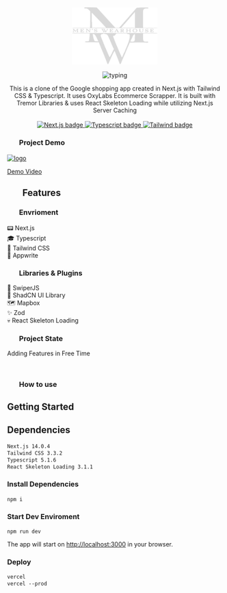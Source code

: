<p align="center">
  <br />
  <img width="200" src="./public/LogoDM.png" alt="Mens Wearhouse Logo">
  <br />
</p>

 <p svg align="center">
<img src="https://readme-typing-svg.demolab.com?font=Noto+Serif&pause=3000&color=2FA4D7&center=true&vCenter=true&width=375&lines=Mens+Wearhouse+Clone+in+Next.js+14" alt=typing>
 </p>

<p align="center">
  This is a clone of the Google shopping app created in Next.js with Tailwind CSS & Typescript. It uses OxyLabs Ecommerce Scrapper. It is built with Tremor Libraries & uses React Skeleton Loading while utilizing Next.js Server Caching
  <br />
  <br />
  <a href="https://github.com/vercel/next.js">
    <img src="https://img.shields.io/badge/Next-black?style=for-the-badge&logo=next.js&logoColor=white" alt="Next.js badge">
  </a>
  <a href="https://github.com/microsoft/TypeScript">
    <img src="https://img.shields.io/badge/typescript-%23007ACC.svg?style=for-the-badge&logo=typescript&logoColor=white" alt="Typescript badge">
  </a>
  <a href="https://github.com/tailwindlabs/tailwindcss">
    <img src="https://img.shields.io/badge/tailwindcss-%2338B2AC.svg?style=for-the-badge&logo=tailwind-css&logoColor=white" alt="Tailwind badge">
  </a>
  <br />
</p>

<h3><ul><b>Project Demo</b></ul></h3>

<a href="https://mens-wearhouse.vercel.app/" target="blank"><img align="center" src="https://mens-wearhouse.vercel.app/_next/image/?url=%2FTextLogo.png&w=256&q=75" alt="logo" height="55" width="250" /></a>

[Demo Video](https://www.youtube.com/@DigitlAlchemyst)

<h2><ul><b>Features</b></ul></h2>

<h4>
<h3><ul><b>Envrioment</b></ul></h3>
        📟 Next.js <br>
        🎓 Typescript <br>
        🚀 Tailwind CSS <br>
        🍒 Appwrite<br>
<h3><ul><b>Libraries & Plugins</b></ul></h3>
        🌠 SwiperJS<br>
        📁 ShadCN UI Library<br>
        🗺️ Mapbox<br>
        ✨ Zod<br>
        💀 React Skeleton Loading <br>
</h4>

<h3><ul><b>Project State</b></ul></h3>

Adding Features in Free Time

<br>

<h3><ul><b>How to use</b></ul></h3>

## Getting Started

## **Dependencies**

    Next.js 14.0.4
    Tailwind CSS 3.3.2
    Typescript 5.1.6
    React Skeleton Loading 3.1.1

### Install Dependencies

    npm i

### Start Dev Enviroment

    npm run dev

The app will start on [http://localhost:3000](http://localhost:3000) in your browser. 

### Deploy

    vercel
    vercel --prod
